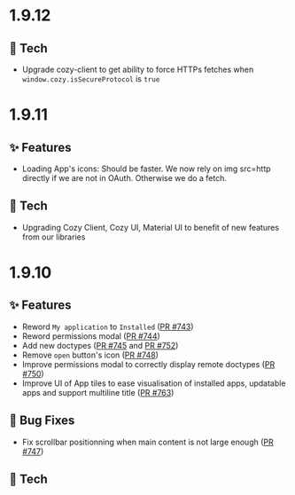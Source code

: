 # 1.9.12

## 🔧 Tech

* Upgrade cozy-client to get ability to force HTTPs fetches when `window.cozy.isSecureProtocol` is `true`

# 1.9.11

## ✨ Features

* Loading App's icons: Should be faster. We now rely on img src=http directly if we are not in OAuth. Otherwise we do a fetch.

## 🔧 Tech

* Upgrading Cozy Client, Cozy UI, Material UI to benefit of new features from our libraries

# 1.9.10

## ✨ Features

* Reword `My application` to `Installed` ([PR #743](https://github.com/cozy/cozy-store/pull/743))
* Reword permissions modal ([PR #744](https://github.com/cozy/cozy-store/pull/744))
* Add new doctypes ([PR #745](https://github.com/cozy/cozy-store/pull/745) and [PR #752](https://github.com/cozy/cozy-store/pull/752))
* Remove `open` button's icon ([PR #748](https://github.com/cozy/cozy-store/pull/748))
* Improve permissions modal to correctly display remote doctypes ([PR #750](https://github.com/cozy/cozy-store/pull/750))
* Improve UI of App tiles to ease visualisation of installed apps, updatable apps and support multiline title ([PR #763](https://github.com/cozy/cozy-store/pull/763))

## 🐛 Bug Fixes

* Fix scrollbar positionning when main content is not large enough ([PR #747](https://github.com/cozy/cozy-store/pull/747))

## 🔧 Tech
